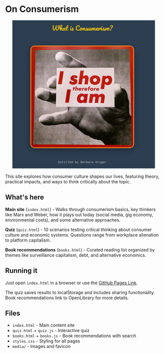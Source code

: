 # On Consumerism

<p align="center">
  <img src="media/on-consumerism.png" alt="On Consumerism"/>
</p>

This site explores how consumer culture shapes our lives, featuring theory, practical impacts, and ways to think critically about the topic.

## What's here

**Main site** (`index.html`) - Walks through consumerism basics, key thinkers like Marx and Weber, how it plays out today (social media, gig economy, environmental costs), and some alternative approaches.

**Quiz** (`quiz.html`) - 10 scenarios testing critical thinking about consumer culture and economic systems. Questions range from workplace alienation to platform capitalism.

**Book recommendations** (`books.html`) - Curated reading list organized by themes like surveillance capitalism, debt, and alternative economics.

## Running it

Just open `index.html` in a browser or use the [GitHub Pages Link](https://tylerm2230.github.io/consumerism-site/).

The quiz saves results to localStorage and includes sharing functionality. Book recommendations link to OpenLibrary for more details.

## Files

- `index.html` - Main content site
- `quiz.html` + `quiz.js` - Interactive quiz
- `books.html` + `books.js` - Book recommendations with search
- `styles.css` - Styling for all pages
- `media/` - Images and favicon
